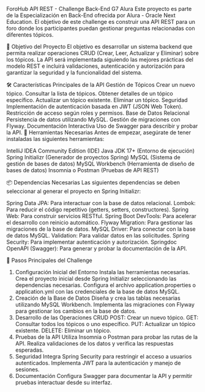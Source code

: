 ForoHub API REST - Challenge Back-End G7 Alura
Este proyecto es parte de la Especialización en Back-End ofrecida por Alura - Oracle Next Education. El objetivo de este challenge es construir una API REST para un foro donde los participantes puedan gestionar preguntas relacionadas con diferentes tópicos.

🌟 Objetivo del Proyecto
El objetivo es desarrollar un sistema backend que permita realizar operaciones CRUD (Crear, Leer, Actualizar y Eliminar) sobre los tópicos. La API será implementada siguiendo las mejores prácticas del modelo REST e incluirá validaciones, autenticación y autorización para garantizar la seguridad y la funcionalidad del sistema.

🛠 Características Principales de la API
Gestión de Tópicos
Crear un nuevo tópico.
Consultar la lista de tópicos.
Obtener detalles de un tópico específico.
Actualizar un tópico existente.
Eliminar un tópico.
Seguridad
Implementación de autenticación basada en JWT (JSON Web Token).
Restricción de acceso según roles y permisos.
Base de Datos Relacional
Persistencia de datos utilizando MySQL.
Gestión de migraciones con Flyway.
Documentación Interactiva
Uso de Swagger para describir y probar la API.
🔧 Herramientas Necesarias
Antes de empezar, asegúrate de tener instaladas las siguientes herramientas:

IntelliJ IDEA Community Edition (IDE)
Java JDK 17+ (Entorno de ejecución)
Spring Initializr (Generador de proyectos Spring)
MySQL (Sistema de gestión de bases de datos)
MySQL Workbench (Herramienta de diseño de bases de datos)
Insomnia o Postman (Pruebas de API REST)

📦 Dependencias Necesarias
Las siguientes dependencias se deben seleccionar al generar el proyecto en Spring Initializr:

Spring Data JPA: Para interactuar con la base de datos relacional.
Lombok: Para reducir el código repetitivo (getters, setters, constructores).
Spring Web: Para construir servicios RESTful.
Spring Boot DevTools: Para acelerar el desarrollo con reinicio automático.
Flyway Migration: Para gestionar las migraciones de la base de datos.
MySQL Driver: Para conectar con la base de datos MySQL.
Validation: Para validar datos en las solicitudes.
Spring Security: Para implementar autenticación y autorización.
Springdoc OpenAPI (Swagger): Para generar y probar la documentación de la API.

📝 Pasos Principales del Challenge
1. Configuración Inicial del Entorno
Instala las herramientas necesarias.
Crea el proyecto inicial desde Spring Initializr seleccionando las dependencias necesarias.
Configura el archivo application.properties o application.yml con las credenciales de la base de datos MySQL.
2. Creación de la Base de Datos
Diseña y crea las tablas necesarias utilizando MySQL Workbench.
Implementa las migraciones con Flyway para gestionar los cambios en la base de datos.
3. Desarrollo de las Operaciones CRUD
POST: Crear un nuevo tópico.
GET: Consultar todos los tópicos o uno específico.
PUT: Actualizar un tópico existente.
DELETE: Eliminar un tópico.
4. Pruebas de la API
Utiliza Insomnia o Postman para probar las rutas de la API.
Realiza validaciones de los datos y verifica las respuestas esperadas.
5. Seguridad
Integra Spring Security para restringir el acceso a usuarios autenticados.
Implementa JWT para la autenticación y manejo de sesiones.
6. Documentación
Configura Swagger para documentar la API y permitir pruebas interactuar desde su interfaz.
